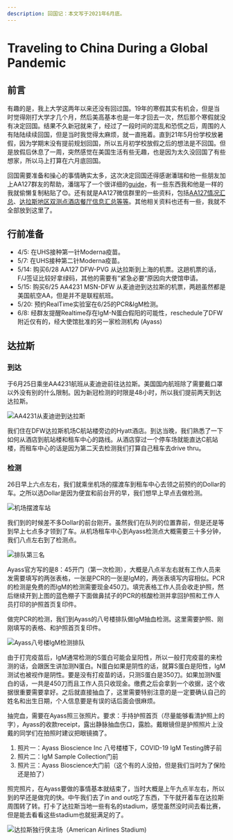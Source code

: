 ```yaml
---
description: 回国记：本文写于2021年6月底。
---
```


# Traveling to China During a Global Pandemic

## 前言

有趣的是，我上大学这两年以来还没有回过国。19年的寒假其实有机会，但是当时觉得刚打大学才几个月，然后美高基本也是一年才回去一次，然后那个寒假就没有决定回国。结果不久新冠就来了，经过了一段时间的混乱和恐慌之后，周围的人有陆陆续续回国，但是当时我觉得太麻烦，就一直拖着。直到21年5月份学校放暑假，因为学期末没有提前规划回国，所以五月初学校放假之后的想法是不回国。但是放假后休息了一周，突然感觉在美国生活有些无趣，也是因为太久没回国了有些想家，所以马上打算在六月底回国。

回国需要准备和操心的事情确实太多，这次决定回国还得感谢潘瑞和他一些朋友加上AA127群友的帮助，潘瑞写了一个很详细的[guide](https://ruipeterpan.gitbook.io/paper-reading-notes/blog/blog-index/aa127-hui-guo-ji)，有一些东西我和他是一样的我就偷懒复制粘贴了😊。还有就是AA127微信群里的一些资料，包括[AA127情况汇总](https://docs.google.com/document/d/1-m6GvE3ZDos4Mtm27KZhwPAYH0CTZme-Jh3zi_Cygwk/edit)、[达拉斯地区双测点酒店餐厅信息汇总等等](https://docs.qq.com/doc/DSHpwV0NDYkdZSVFT)。其他相关资料也还有一些，我就不全部放到这里了。

## 行前准备

* 4/5: 在UHS接种第一针Moderna疫苗。
* 5/7: 在UHS接种第二针Moderna疫苗。
* 5/14: 购买6/28 AA127 DFW-PVG 从达拉斯到上海的机票。这趟机票的话，F/J签证比较好拿绿码，其他的需要有“紧急必要“原因向大使馆申请。
* 5/15: 购买6/25 AA4231 MSN-DFW 从麦迪逊到达拉斯的机票，两趟虽然都是美国航空AA，但是并不是联程航班。
* 5/20: 预约RealTime实验室在6/25的PCR&IgM检测。
* 6/8: 经群友提醒Realtime存在IgM-N蛋白假阳的可能性，reschedule了DFW附近仅有的，经大使馆批准的另一家检测机构 \(Ayass\)

## 达拉斯

### 到达

于6月25日乘坐AA4231航班从麦迪逊前往达拉斯。美国国内航班除了需要戴口罩以外没有别的什么限制。因为新冠检测的时限是48小时，所以我们提前两天到达达拉斯。

![AA4231&#x4ECE;&#x9EA6;&#x8FEA;&#x900A;&#x5230;&#x8FBE;&#x62C9;&#x65AF;](../.gitbook/assets/1.jpg)

我们住在DFW达拉斯机场C航站楼旁边的Hyatt酒店。到达当晚，我们熟悉了一下如何从酒店到航站楼和租车中心的路线。从酒店穿过一个停车场就能直达C航站楼，而租车中心的话是因为第二天去检测我们打算自己租车去drive thru。

### 检测

26日早上六点左右，我们就乘坐机场的摆渡车到租车中心去领之前预约的Dollar的车。之所以选Dollar是因为便宜和前台开的早，我们想早上早点去做检测。

![&#x673A;&#x573A;&#x6446;&#x6E21;&#x8F66;&#x7AD9;](../.gitbook/assets/2.jpg)

我们到的时候差不多Dollar的前台刚开。虽然我们在队列的位置靠前，但是还是等到早上七点多才领到了车。从机场租车中心到Ayass检测点大概需要三十多分钟，我们八点左右到了检测点。

![&#x6392;&#x961F;&#x7B2C;&#x4E09;&#x540D;](../.gitbook/assets/3.jpg)

Ayass官方写的是8：45开门（第一次检测），大概是八点半左右就有工作人员来发需要填写的两张表格，一张是PCR的一张是IgM的，两张表填写内容相似。PCR的检测是免费的而IgM的检测需要现金450刀。填完表格工作人员会收走护照，然后继续开到上图的蓝色棚子下面做鼻拭子的PCR的核酸检测并拿回护照和工作人员打印的护照首页复印件。

做完PCR的检测，我们到Ayass的八号楼排队做IgM抽血检测。这里需要护照、刚刚填写的表格、和护照首页复印件。

![Ayass&#x516B;&#x53F7;&#x697C;IgM&#x68C0;&#x6D4B;&#x6392;&#x961F;](../.gitbook/assets/4.jpg)

由于打完疫苗后，IgM通常检测的S蛋白可能会呈阳性，所以一般打完疫苗的来检测的话，会跟医生讲加测N蛋白。N蛋白如果是阴性的话，就算S蛋白是阳性，IgM测试也被视作是阴性。要是没有打疫苗的话，只测S蛋白是350刀。如果加测N蛋白的话，一共是450刀而且工作人员只收现金。缴费之后会拿到一个收据，这个收据很重要需要拿好。之后就直接抽血了，这里需要特别注意的是一定要确认自己的姓名和出生日期，个人信息要是有误的话后面会很麻烦。

抽完血，需要在Ayass照三张照片。要求：手持护照首页（尽量能够看清护照上的字），Ayass的收款receipt，露出静脉抽血伤口，露脸。戴眼镜但是护照照片上没戴的同学们在拍照时建议把眼镜摘了。

1. 照片一：Ayass Bioscience Inc 八号楼楼下，COVID-19 IgM Testing牌子前
2. 照片二：IgM Sample Collection门前
3. 照片三：Ayass Bioscience大门前（这个有的人没拍，但是我们当时为了保险还是拍了）

照完照片，在Ayass要做的事情基本就结束了，当时大概是上午九点半左右，所以到的早还是做完的快。中午我们去了in and out吃了东西，下午就开着车在达拉斯周围转了转。打卡了达拉斯当地一些有名的stadium，感觉虽然没时间去看比赛，但是能去看看这些stadium也就挺满足的了。

![&#x8FBE;&#x62C9;&#x65AF;&#x72EC;&#x884C;&#x4FA0;&#x4E3B;&#x573A;&#xFF08;American Airlines Stadium\)](../.gitbook/assets/5.jpg)

